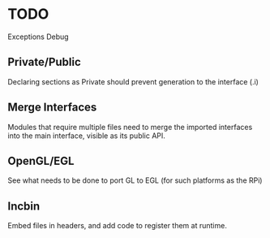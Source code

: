 TODO
====

Exceptions
Debug

Private/Public
--------------
Declaring sections as Private should prevent generation to the interface (.i)

Merge Interfaces
----------------
Modules that require multiple files need to merge the imported interfaces into the main interface, visible as its public API.

OpenGL/EGL
----------
See what needs to be done to port GL to EGL (for such platforms as the RPi)

Incbin
------
Embed files in headers, and add code to register them at runtime.
